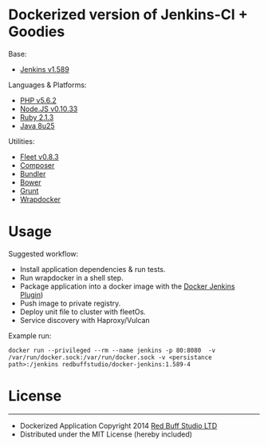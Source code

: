 Dockerized version of Jenkins-CI + Goodies
===========

Base:

* [Jenkins v1.589](http://jenkins-ci.org/)

Languages & Platforms:

* [PHP v5.6.2](http://php.net/ChangeLog-5.php#5.6.2)
* [Node.JS v0.10.33](http://blog.nodejs.org/2014/10/23/node-v0-10-33-stable/)
* [Ruby 2.1.3](https://www.ruby-lang.org/en/news/2014/09/19/ruby-2-1-3-is-released/)
* [Java 8u25](http://www.oracle.com/technetwork/java/javase/8u25-relnotes-2296185.html)

Utilities:

* [Fleet v0.8.3](https://github.com/coreos/fleet)
* [Composer](http://getcomposer.org/)
* [Bundler](http://bundler.io)
* [Bower](http://bower.io)
* [Grunt](http://gruntjs.com)
* [Wrapdocker](https://github.com/jpetazzo/dind/blob/master/wrapdocker)

# Usage

Suggested workflow:

* Install application dependencies & run tests.
* Run wrapdocker in a shell step.
* Package application into a docker image with the
  [Docker Jenkins Plugin](https://wiki.jenkins-ci.org/display/JENKINS/Docker+build+step+plugin))
* Push image to private registry.
* Deploy unit file to cluster with fleetOs.
* Service discovery with Haproxy/Vulcan

Example run:

`docker run --privileged --rm --name jenkins -p 80:8080  -v /var/run/docker.sock:/var/run/docker.sock -v <persistance path>:/jenkins redbuffstudio/docker-jenkins:1.589-4`

# License
-------

 * Dockerized Application Copyright 2014 [Red Buff Studio LTD](http://redbuffstudio.com)
 * Distributed under the MIT License (hereby included)
